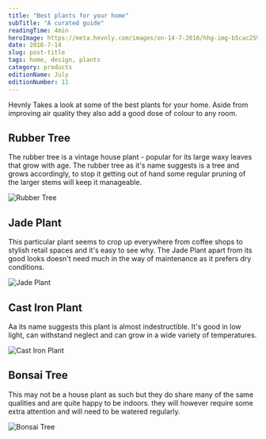 ```yaml
---
title: "Best plants for your home"
subTitle: "A curated guide"
readingTime: 4min
heroImage: https://meta.hevnly.com/images/on-14-7-2016/hhg-img-b5cac259-d105-4ddd-bdd6-1bc8bd250efd.png
date: 2016-7-14
slug: post-title
tags: home, design, plants
category: products
editionName: July
editionNumber: 11
---
```


Hevnly Takes a look at some of the best plants for your home. Aside from improving air quality they also add a good dose of colour to any room.

## Rubber Tree

The rubber tree is a vintage house plant - popular for its large waxy leaves that grow with age. The rubber tree as it's name suggests is a tree and grows accordingly, to stop it getting out of hand some regular pruning of the larger stems will keep it manageable.

![Rubber Tree](https://meta.hevnly.com/images/on-14-7-2016/hhg-img-76a66255-cf45-48cf-9519-2e5031ee4ffd.png)

## Jade Plant

This particular plant seems to crop up everywhere from coffee shops to stylish retail spaces and it's easy to see why. The Jade Plant apart from its good looks doesn't need much in the way of maintenance as it prefers dry conditions.

![Jade Plant](https://meta.hevnly.com/images/on-14-7-2016/hhg-img-effa741c-9a10-4ffa-9769-5e3d2553f9a4.png)

## Cast Iron Plant

Aa its name suggests this plant is almost indestructible. It's good in low light, can withstand neglect and can grow in a wide variety of temperatures.

![Cast Iron Plant](https://meta.hevnly.com/images/on-14-7-2016/hhg-img-80b51775-6d2a-4c67-9a27-eefc625cde3d.png)

## Bonsai Tree

This may not be a house plant as such but they do share many of the same qualities and are quite happy to be indoors. they will however require some extra attention and will need to be watered regularly.

![Bonsai Tree](https://meta.hevnly.com/images/on-14-7-2016/hhg-img-f4d59d32-d745-41c6-9ec9-29ec906ea6b1.png)

